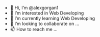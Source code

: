 - 👋 Hi, I’m @alexgorgan1
- 👀 I’m interested in Web Developing
- 🌱 I’m currently learning Web Developing
- 💞️ I’m looking to collaborate on ...
- 📫 How to reach me ...

<!---
alexgorgan1/alexgorgan1 is a ✨ special ✨ repository because its `README.md` (this file) appears on your GitHub profile.
You can click the Preview link to take a look at your changes.
--->
